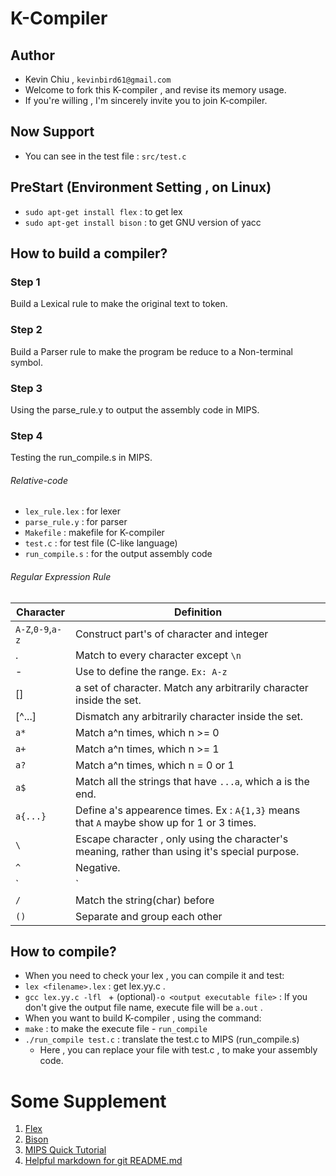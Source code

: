 # K-Compiler
## Author
 - Kevin Chiu , `kevinbird61@gmail.com`
  - Welcome to fork this K-compiler , and revise its memory usage.
  - If you're willing , I'm sincerely invite you to join K-compiler.

## Now Support 
 - You can see in the test file : `src/test.c`

## PreStart (Environment Setting , on Linux)
 - `sudo apt-get install flex` : to get lex
 - `sudo apt-get install bison` : to get GNU version of yacc

## How to build a compiler?
### Step 1
Build a Lexical rule to make the original text to token.
### Step 2
Build a Parser rule to make the program be reduce to a Non-terminal symbol.
### Step 3 
Using the parse_rule.y to output the assembly code in MIPS.
### Step 4 
Testing the run_compile.s in MIPS.

###### Relative-code
 - `lex_rule.lex` : for lexer
 - `parse_rule.y` : for parser
 - `Makefile` : makefile for K-compiler
 - `test.c` : for test file (C-like language)
 - `run_compile.s` : for the output assembly code

###### Regular Expression Rule
| Character | Definition |
| ---	|	--- |
| `A-Z`,`0-9`,`a-z` | Construct part's of character and integer |
| . | Match to every character except `\n` |
| - | Use to define the range. `Ex: A-z` |
| [] | a set of character. Match any arbitrarily character inside the set. |
| [^...] |  Dismatch any arbitrarily character inside the set. |
| `a*` | Match a^n times, which n >= 0 |
| `a+` | Match a^n times, which n >= 1 |
| `a?` | Match a^n times, which n = 0 or 1 |
| `a$` | Match all the strings that have `...a`, which a is the end. |
| `a{...}` | Define a's appearence times. Ex : `A{1,3}` means that `A` maybe show up for 1 or 3 times. |
| `\` |  Escape character , only using the character's meaning, rather than using it's special purpose. |
| `^` | Negative.|
| `|` | Represent *or* |
| `/` | Match the string(char) before |
| `()` | Separate and group each other |

## How to compile?
 - When you need to check your lex , you can compile it and test:
  - `lex <filename>.lex` : get lex.yy.c .
  - `gcc lex.yy.c -lfl ` + (optional)`-o <output executable file>` : If you don't give the output file name, execute file will be `a.out` .
 - When you want to build K-compiler , using the command:
  - `make` : to make the execute file - `run_compile`
  - `./run_compile test.c` : translate the test.c to MIPS (run_compile.s)
    - Here , you can replace your file with test.c , to make your assembly code.

# Some Supplement
1. [Flex](http://flex.sourceforge.net/manual/)
2. [Bison](http://www.gnu.org/software/bison/manual/bison.html)
3. [MIPS Quick Tutorial](http://logos.cs.uic.edu/366/notes/mips%20quick%20tutorial.htm)
4. [Helpful markdown for git README.md](https://github.com/adam-p/markdown-here/wiki/Markdown-Cheatsheet)
